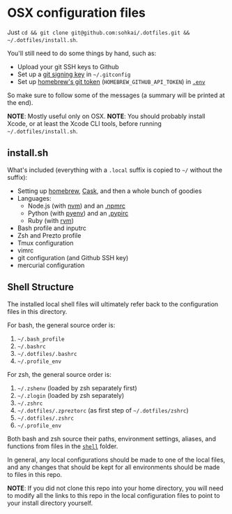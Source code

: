 OSX configuration files
=======================

Just `cd && git clone git@github.com:sohkai/.dotfiles.git && ~/.dotfiles/install.sh`.

You'll still need to do some things by hand, such as:

- Upload your git SSH keys to Github
- Set up a [git signing key](https://git-scm.com/book/en/v2/Git-Tools-Signing-Your-Work) in
  `~/.gitconfig`
- Set up [homebrew's git token](https://gist.github.com/christopheranderton/8644743)
  (`HOMEBREW_GITHUB_API_TOKEN`) in [`.env`](./shell/.env)

So make sure to follow some of the messages (a summary will be printed at the end).

**NOTE**: Mostly useful only on OSX.
**NOTE**: You should probably install Xcode, or at least the Xcode CLI tools, before running
`~/.dotfiles/install.sh`.

install.sh
----------

What's included (everything with a `.local` suffix is copied to `~/` without the suffix):

- Setting up [homebrew](http://brew.sh/), [Cask](https://caskroom.github.io/), and then a whole
  bunch of goodies
- Languages:
    - Node.js (with [nvm](https://github.com/creationix/nvm)) and an [.npmrc](./.npmrc)
    - Python (with [pyenv](https://github.com/yyuu/pyenv)) and an [.pypirc](./.pypirc)
    - Ruby (with [rvm](https://rvm.io/))
- Bash profile and inputrc
- Zsh and Prezto profile
- Tmux configuration
- vimrc
- git configuration (and Github SSH key)
- mercurial configuration

Shell Structure
---------------

The installed local shell files will ultimately refer back to the configuration files in this
directory.

For bash, the general source order is:

1. `~/.bash_profile`
1. `~/.bashrc`
1. `~/.dotfiles/.bashrc`
1. `~/.profile_env`

For zsh, the general source order is:

1. `~/.zshenv` (loaded by zsh separately first)
1. `~/.zlogin` (loaded by zsh separately)
1. `~/.zshrc`
1. `~/.dotfiles/.zpreztorc` (as first step of `~/.dotfiles/zshrc`)
1. `~/.dotfiles/.zshrc`
1. `~/.profile_env`

Both bash and zsh source their paths, environment settings, aliases, and functions from files in the
[`shell`](./shell) folder.

In general, any local configurations should be made to one of the local files, and any changes that
should be kept for all environments should be made to files in this repo.

**NOTE**: If you did not clone this repo into your home directory, you will need to modify all the
links to this repo in the local configuration files to point to your install directory yourself.
